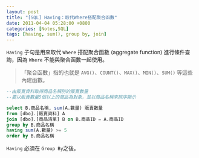 ```yaml
---
layout: post
title: "[SQL] Having：取代Where搭配聚合函數"
date: 2011-04-04 05:28:00 +0800
categories: [Notes,SQL]
tags: [having, sum(), group by, join]
---
```



`Having` 子句是用來取代 `Where` 搭配聚合函數 (aggregate function) 進行條件查詢，因為 `Where` 不能與聚合函數一起使用。

> 「聚合函數」指的也就是 `AVG()`、`COUNT()`、`MAX()`、`MIN()`、`SUM()` 等這些內建函數。


```sql
--由販賣資料取得商品名稱別的販賣數量
--要以販賣數量5個以上的商品為對象，並以商品名稱來排序顯示

select B.商品名稱, sum(A.數量) 販賣數量
from [dbo].[販賣資料] A
join [dbo].[商品清單] B on B.商品ID = A.商品ID
group by B.商品名稱
having sum(A.數量) >= 5
order by B.商品名稱
```

`Having` 必須在 `Group By`之後。